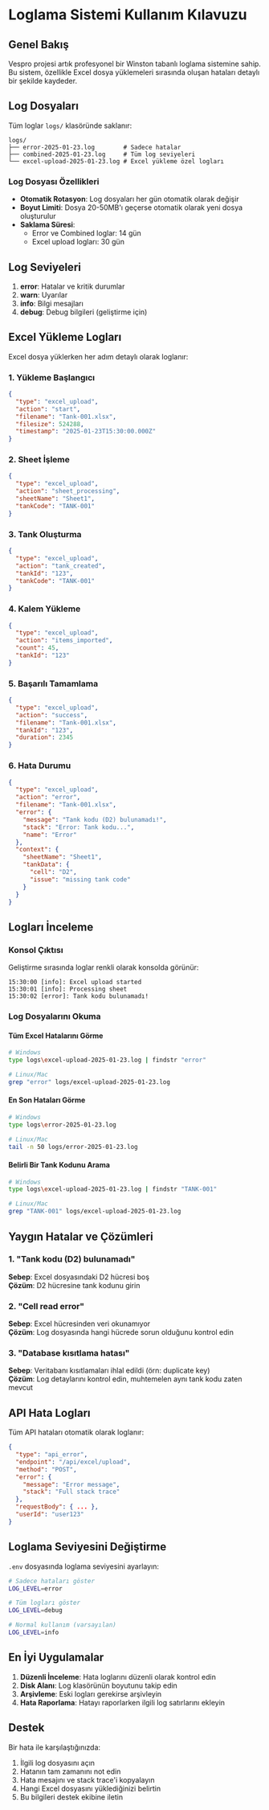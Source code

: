 # Loglama Sistemi Kullanım Kılavuzu

## Genel Bakış

Vespro projesi artık profesyonel bir Winston tabanlı loglama sistemine sahip. Bu sistem, özellikle Excel dosya yüklemeleri sırasında oluşan hataları detaylı bir şekilde kaydeder.

## Log Dosyaları

Tüm loglar `logs/` klasöründe saklanır:

```
logs/
├── error-2025-01-23.log        # Sadece hatalar
├── combined-2025-01-23.log     # Tüm log seviyeleri
└── excel-upload-2025-01-23.log # Excel yükleme özel logları
```

### Log Dosyası Özellikleri

- **Otomatik Rotasyon**: Log dosyaları her gün otomatik olarak değişir
- **Boyut Limiti**: Dosya 20-50MB'ı geçerse otomatik olarak yeni dosya oluşturulur
- **Saklama Süresi**: 
  - Error ve Combined loglar: 14 gün
  - Excel upload logları: 30 gün

## Log Seviyeleri

1. **error**: Hatalar ve kritik durumlar
2. **warn**: Uyarılar
3. **info**: Bilgi mesajları
4. **debug**: Debug bilgileri (geliştirme için)

## Excel Yükleme Logları

Excel dosya yüklerken her adım detaylı olarak loglanır:

### 1. Yükleme Başlangıcı
```json
{
  "type": "excel_upload",
  "action": "start",
  "filename": "Tank-001.xlsx",
  "filesize": 524288,
  "timestamp": "2025-01-23T15:30:00.000Z"
}
```

### 2. Sheet İşleme
```json
{
  "type": "excel_upload",
  "action": "sheet_processing",
  "sheetName": "Sheet1",
  "tankCode": "TANK-001"
}
```

### 3. Tank Oluşturma
```json
{
  "type": "excel_upload",
  "action": "tank_created",
  "tankId": "123",
  "tankCode": "TANK-001"
}
```

### 4. Kalem Yükleme
```json
{
  "type": "excel_upload",
  "action": "items_imported",
  "count": 45,
  "tankId": "123"
}
```

### 5. Başarılı Tamamlama
```json
{
  "type": "excel_upload",
  "action": "success",
  "filename": "Tank-001.xlsx",
  "tankId": "123",
  "duration": 2345
}
```

### 6. Hata Durumu
```json
{
  "type": "excel_upload",
  "action": "error",
  "filename": "Tank-001.xlsx",
  "error": {
    "message": "Tank kodu (D2) bulunamadı!",
    "stack": "Error: Tank kodu...",
    "name": "Error"
  },
  "context": {
    "sheetName": "Sheet1",
    "tankData": {
      "cell": "D2",
      "issue": "missing tank code"
    }
  }
}
```

## Logları İnceleme

### Konsol Çıktısı
Geliştirme sırasında loglar renkli olarak konsolda görünür:
```
15:30:00 [info]: Excel upload started
15:30:01 [info]: Processing sheet
15:30:02 [error]: Tank kodu bulunamadı!
```

### Log Dosyalarını Okuma

#### Tüm Excel Hatalarını Görme
```bash
# Windows
type logs\excel-upload-2025-01-23.log | findstr "error"

# Linux/Mac
grep "error" logs/excel-upload-2025-01-23.log
```

#### En Son Hataları Görme
```bash
# Windows
type logs\error-2025-01-23.log

# Linux/Mac  
tail -n 50 logs/error-2025-01-23.log
```

#### Belirli Bir Tank Kodunu Arama
```bash
# Windows
type logs\excel-upload-2025-01-23.log | findstr "TANK-001"

# Linux/Mac
grep "TANK-001" logs/excel-upload-2025-01-23.log
```

## Yaygın Hatalar ve Çözümleri

### 1. "Tank kodu (D2) bulunamadı"
**Sebep**: Excel dosyasındaki D2 hücresi boş  
**Çözüm**: D2 hücresine tank kodunu girin

### 2. "Cell read error"
**Sebep**: Excel hücresinden veri okunamıyor  
**Çözüm**: Log dosyasında hangi hücrede sorun olduğunu kontrol edin

### 3. "Database kısıtlama hatası"
**Sebep**: Veritabanı kısıtlamaları ihlal edildi (örn: duplicate key)  
**Çözüm**: Log detaylarını kontrol edin, muhtemelen aynı tank kodu zaten mevcut

## API Hata Logları

Tüm API hataları otomatik olarak loglanır:
```json
{
  "type": "api_error",
  "endpoint": "/api/excel/upload",
  "method": "POST",
  "error": {
    "message": "Error message",
    "stack": "Full stack trace"
  },
  "requestBody": { ... },
  "userId": "user123"
}
```

## Loglama Seviyesini Değiştirme

`.env` dosyasında loglama seviyesini ayarlayın:
```bash
# Sadece hataları göster
LOG_LEVEL=error

# Tüm logları göster
LOG_LEVEL=debug

# Normal kullanım (varsayılan)
LOG_LEVEL=info
```

## En İyi Uygulamalar

1. **Düzenli İnceleme**: Hata loglarını düzenli olarak kontrol edin
2. **Disk Alanı**: Log klasörünün boyutunu takip edin
3. **Arşivleme**: Eski logları gerekirse arşivleyin
4. **Hata Raporlama**: Hatayı raporlarken ilgili log satırlarını ekleyin

## Destek

Bir hata ile karşılaştığınızda:
1. İlgili log dosyasını açın
2. Hatanın tam zamanını not edin
3. Hata mesajını ve stack trace'i kopyalayın
4. Hangi Excel dosyasını yüklediğinizi belirtin
5. Bu bilgileri destek ekibine iletin
